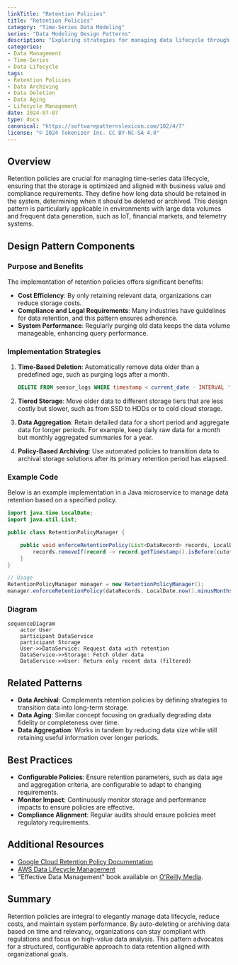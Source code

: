```yaml
---
linkTitle: "Retention Policies"
title: "Retention Policies"
category: "Time-Series Data Modeling"
series: "Data Modeling Design Patterns"
description: "Exploring strategies for managing data lifecycle through retention policies, including methods for setting time limits for data retention and transitioning data to different lifecycle phases."
categories:
- Data Management
- Time-Series
- Data Lifecycle
tags:
- Retention Policies
- Data Archiving
- Data Deletion
- Data Aging
- Lifecycle Management
date: 2024-07-07
type: docs
canonical: "https://softwarepatternslexicon.com/102/4/7"
license: "© 2024 Tokenizer Inc. CC BY-NC-SA 4.0"
---
```


## Overview

Retention policies are crucial for managing time-series data lifecycle, ensuring that the storage is optimized and aligned with business value and compliance requirements. They define how long data should be retained in the system, determining when it should be deleted or archived. This design pattern is particularly applicable in environments with large data volumes and frequent data generation, such as IoT, financial markets, and telemetry systems.

## Design Pattern Components

### Purpose and Benefits

The implementation of retention policies offers significant benefits:

- **Cost Efficiency**: By only retaining relevant data, organizations can reduce storage costs.
- **Compliance and Legal Requirements**: Many industries have guidelines for data retention, and this pattern ensures adherence.
- **System Performance**: Regularly purging old data keeps the data volume manageable, enhancing query performance.

### Implementation Strategies

1. **Time-Based Deletion**: Automatically remove data older than a predefined age, such as purging logs after a month.
   
   ```sql
   DELETE FROM sensor_logs WHERE timestamp < current_date - INTERVAL '1 month';
   ```

2. **Tiered Storage**: Move older data to different storage tiers that are less costly but slower, such as from SSD to HDDs or to cold cloud storage.

3. **Data Aggregation**: Retain detailed data for a short period and aggregate data for longer periods. For example, keep daily raw data for a month but monthly aggregated summaries for a year.

4. **Policy-Based Archiving**: Use automated policies to transition data to archival storage solutions after its primary retention period has elapsed.

### Example Code

Below is an example implementation in a Java microservice to manage data retention based on a specified policy.

```java
import java.time.LocalDate;
import java.util.List;

public class RetentionPolicyManager {

    public void enforceRetentionPolicy(List<DataRecord> records, LocalDate cutoffDate) {
        records.removeIf(record -> record.getTimestamp().isBefore(cutoffDate));
    }
}

// Usage
RetentionPolicyManager manager = new RetentionPolicyManager();
manager.enforceRetentionPolicy(dataRecords, LocalDate.now().minusMonths(1));
```

### Diagram

```mermaid
sequenceDiagram
    actor User
    participant DataService
    participant Storage
    User->>DataService: Request data with retention
    DataService->>Storage: Fetch older data
    DataService->>User: Return only recent data (filtered)
```

## Related Patterns

- **Data Archival**: Complements retention policies by defining strategies to transition data into long-term storage.
- **Data Aging**: Similar concept focusing on gradually degrading data fidelity or completeness over time.
- **Data Aggregation**: Works in tandem by reducing data size while still retaining useful information over longer periods.

## Best Practices

- **Configurable Policies**: Ensure retention parameters, such as data age and aggregation criteria, are configurable to adapt to changing requirements.
- **Monitor Impact**: Continuously monitor storage and performance impacts to ensure policies are effective.
- **Compliance Alignment**: Regular audits should ensure policies meet regulatory requirements.

## Additional Resources

- [Google Cloud Retention Policy Documentation](https://cloud.google.com/docs)
- [AWS Data Lifecycle Management](https://aws.amazon.com/datalifecycle-manager/)
- "Effective Data Management" book available on [O'Reilly Media](https://www.oreilly.com/).

## Summary

Retention policies are integral to elegantly manage data lifecycle, reduce costs, and maintain system performance. By auto-deleting or archiving data based on time and relevancy, organizations can stay compliant with regulations and focus on high-value data analysis. This pattern advocates for a structured, configurable approach to data retention aligned with organizational goals.
